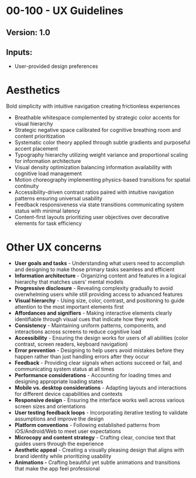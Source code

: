 # 00-100 - UX Guidelines

## Version: 1.0

## Inputs:

- User-provided design preferences

# **Aesthetics**

Bold simplicity with intuitive navigation creating frictionless experiences

- Breathable whitespace complemented by strategic color accents for visual hierarchy
- Strategic negative space calibrated for cognitive breathing room and content prioritization
- Systematic color theory applied through subtle gradients and purposeful accent placement
- Typography hierarchy utilizing weight variance and proportional scaling for information architecture
- Visual density optimization balancing information availability with cognitive load management
- Motion choreography implementing physics-based transitions for spatial continuity
- Accessibility-driven contrast ratios paired with intuitive navigation patterns ensuring universal usability
- Feedback responsiveness via state transitions communicating system status with minimal latency
- Content-first layouts prioritizing user objectives over decorative elements for task efficiency

# **Other UX concerns**

- **User goals and tasks** - Understanding what users need to accomplish and designing to make those primary tasks seamless and efficient
- **Information architecture** - Organizing content and features in a logical hierarchy that matches users' mental models
- **Progressive disclosure** - Revealing complexity gradually to avoid overwhelming users while still providing access to advanced features
- **Visual hierarchy** - Using size, color, contrast, and positioning to guide attention to the most important elements first
- **Affordances and signifiers** - Making interactive elements clearly identifiable through visual cues that indicate how they work
- **Consistency** - Maintaining uniform patterns, components, and interactions across screens to reduce cognitive load
- **Accessibility** - Ensuring the design works for users of all abilities (color contrast, screen readers, keyboard navigation)
- **Error prevention** - Designing to help users avoid mistakes before they happen rather than just handling errors after they occur
- **Feedback** - Providing clear signals when actions succeed or fail, and communicating system status at all times
- **Performance considerations** - Accounting for loading times and designing appropriate loading states
- **Mobile vs. desktop considerations** - Adapting layouts and interactions for different device capabilities and contexts
- **Responsive design** - Ensuring the interface works well across various screen sizes and orientations
- **User testing feedback loops** - Incorporating iterative testing to validate assumptions and improve the design
- **Platform conventions** - Following established patterns from iOS/Android/Web to meet user expectations
- **Microcopy and content strategy** - Crafting clear, concise text that guides users through the experience
- **Aesthetic appeal** - Creating a visually pleasing design that aligns with brand identity while prioritizing usability
- **Animations -** Crafting beautiful yet subtle animations and transitions that make the app feel professional
